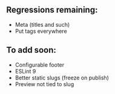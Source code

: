 ## Regressions remaining:
- Meta (titles and such)
- Put tags everywhere

## To add soon:
- Configurable footer
- ESLint 9
- Better static slugs (freeze on publish)
- Preview not tied to slug
